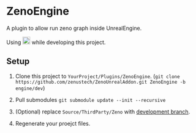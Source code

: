 # ZenoEngine

A plugin to allow run zeno graph inside UnrealEngine.

Using <a href="https://jb.gg/OpenSourceSupport"><img src="https://resources.jetbrains.com/storage/products/company/brand/logos/Rider_icon.png" width="20" height="20" /></a> while developing this project.

## Setup

1. Clone this project to `YourProject/Plugins/ZenoEngine`. (`git clone https://github.com/zenustech/ZenoUnrealAddon.git ZenoEngine -b engine/dev`)

2. Pull submodules `git submodule update --init --recursive`

3. (Optional) replace `Source/ThirdParty/Zeno` with [development branch](https://github.com/DarcJC/zeno/tree/dev/darc/unrealtool).

4. Regenerate your proejct files.
